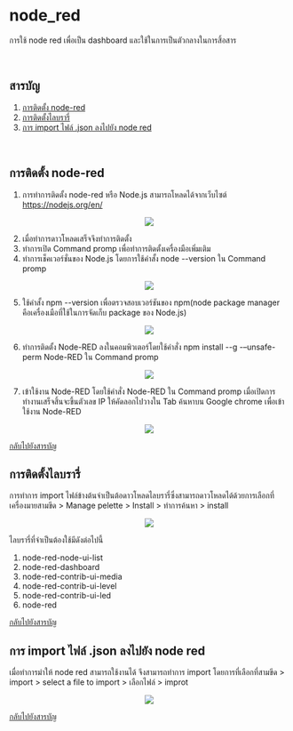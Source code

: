 # node_red
การใช้ node red เพื่อเป็น dashboard และใช้ในการเป็นตัวกลางในการสิ้อสาร

<br/>


## <a name="content"></a> สารบัญ
1. [การติดตั้ง node-red](#lnode)
2. [การติดตั้งไลบรารี่](#library)
3. [การ import ไฟล์ .json ลงไปยัง node red](#import)
  
<br/>

## <a name="Inode"></a> การติดตั้ง node-red
1. การทำการติดตั้ง node-red หรือ Node.js สามารถโหลดได้จากเว็บไซต์ https://nodejs.org/en/ 
<p align="center">
<img src=https://github.com/user-attachments/assets/a71f7548-11bb-4fe1-9d39-3693408edd54>


2. เมื่อทำการดาวโหลดเสร็จจึงทำการติดตั้ง
3. ทำการเปิด Command promp เพื่อทำการติดตั้งเครื่องมือเพิ่มเติม
4. ทำการเช็คเวอร์ชั่นของ Node.js โดยการใช้คำสั้ง node --version ใน Command promp
<p align="center">
<img src=https://github.com/user-attachments/assets/74e6a2cf-7bcd-4002-8988-01ce0041a206>


5. ใช้คำสั้ง npm --version เพื่อตรวจสอบเวอร์ชันของ npm(node package manager คือเครื่องเมือที่ใช้ในการจัดเก็บ package ของ Node.js)
<p align="center">
<img src=https://github.com/user-attachments/assets/6a2a908a-9d2d-4cd5-9fe7-19d211cb19e1>


6. ทำการติดตั้ง Node-RED ลงในคอมพิวเตอร์โดยใช้คำสั่ง npm install --g -–unsafe-perm Node-RED ใน Command promp
<p align="center">
<img src=https://github.com/user-attachments/assets/9e985a46-8fff-476d-b616-b14fcc84fd37>


7. เข้าใช้งาน Node-RED โดยใช้คำสั่ง Node-RED ใน Command promp เมื่อเปิดการทำงานเสร็จสิ้นจะขึ้นตัวเลข IP ให้คัดลอกไปวางใน Tab ค้นหาบน Google chrome เพื่อเข้าใช้งาน Node-RED 
<p align="center">
<img src=https://github.com/user-attachments/assets/9c8db505-c0b5-4c5b-88f0-81bb7fb5929b>


[กลับไปยังสารบัญ](#content)
<br/>

## <a name="library"></a> การติดตั้งไลบรารี่
การทำการ import ไฟล์ข้างต้นจำเป็นต้อดาวโหลดไลบรารี่ซึ่งสามารถดาวโหลดได้ด้วยการเลือกที่ เครื่องมายสามขีด > Manage pelette > Install > ทำการค้นหา > install
<p align="center">
<img src=https://github.com/user-attachments/assets/5bdba33c-c5a8-415d-bf93-c9b43a7f531e>

ไลบรารี่ที่จำเป็นต้องใช้มีดังต่อไปนี้
1. node-red-node-ui-list
2. node-red-dashboard
3. node-red-contrib-ui-media
4. node-red-contrib-ui-level
5. node-red-contrib-ui-led
6. node-red

[กลับไปยังสารบัญ](#content)
<br/>

## <a name="import"></a> การ import ไฟล์ .json ลงไปยัง node red
เมื่อทำการมำให้ node red สามารถใช้งานได้ จึงสามารถทำการ import โดยการที่เลือกที่สามขีด > import > select a file to import > เลือกไฟล์ > improt
<p align="center">
<img src=https://github.com/user-attachments/assets/26599967-a780-408d-9901-2f8f937aba0c>

[กลับไปยังสารบัญ](#content)
<br/>
